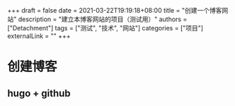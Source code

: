+++ 
draft = false
date = 2021-03-22T19:19:18+08:00
title = "创建一个博客网站"
description = "建立本博客网站的项目（测试用）"
authors = ["Detachment"]
tags = ["测试", "技术", "网站"]
categories = ["项目"]
externalLink = ""
+++
# 创建博客
## hugo + github